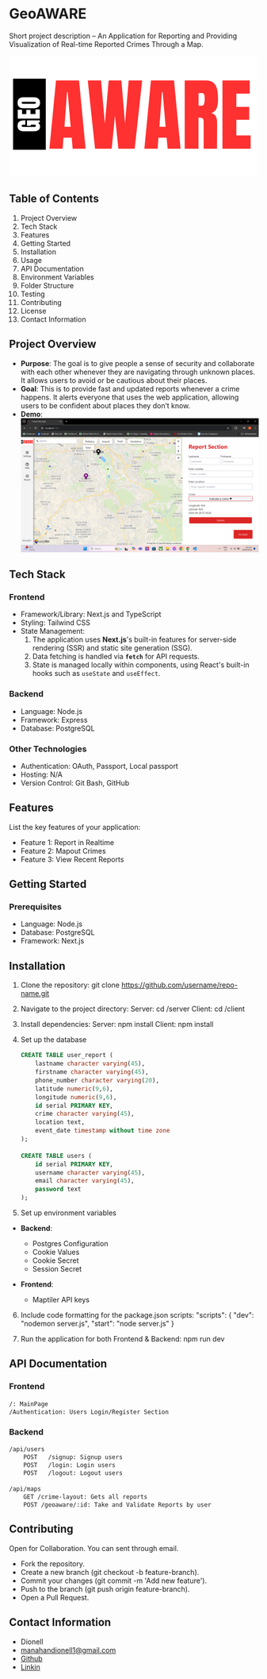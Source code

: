 
# GeoAWARE

Short project description – An Application for Reporting and Providing Visualization of Real-time Reported Crimes Through a Map.

![App Screenshot](./new_client/public/img/logo.png)

## Table of Contents

1. Project Overview
2. Tech Stack
3. Features
4. Getting Started
5. Installation
6. Usage
7. API Documentation
8. Environment Variables
9. Folder Structure
10. Testing
11. Contributing
12. License
13. Contact Information

## Project Overview

- **Purpose**: The goal is to give people a sense of security and collaborate with each other whenever they are navigating through unknown places. It allows users to avoid or be cautious about their places.
- **Goal**: This is to provide fast and updated reports whenever a crime happens. It alerts everyone that uses the web application, allowing users to be confident about places they don’t know.
- **Demo**: ![Demo Screenshot](Demo.png)

## Tech Stack

### Frontend

- Framework/Library: Next.js and TypeScript
- Styling: Tailwind CSS
- State Management: 
    1. The application uses **Next.js**'s built-in features for server-side rendering (SSR) and static site generation (SSG).
    2. Data fetching is handled via **`fetch`** for API requests.
    3. State is managed locally within components, using React's built-in hooks such as `useState` and `useEffect`.

### Backend

- Language: Node.js
- Framework: Express
- Database: PostgreSQL

### Other Technologies

- Authentication: OAuth, Passport, Local passport
- Hosting: N/A
- Version Control: Git Bash, GitHub

## Features
List the key features of your application:

- Feature 1: Report in Realtime
- Feature 2: Mapout Crimes
- Feature 3: View Recent Reports

## Getting Started
### Prerequisites

- Language: Node.js
- Database: PostgreSQL
- Framework: Next.js

## Installation
1. Clone the repository:
    git clone https://github.com/username/repo-name.git

2. Navigate to the project directory:
    Server: 
        cd /server
    Client: 
        cd /client

3. Install dependencies:
    Server: 
        npm install
    Client: 
        npm install

4. Set up the database
    ```sql
    CREATE TABLE user_report (
        lastname character varying(45),
        firstname character varying(45),
        phone_number character varying(20),
        latitude numeric(9,6),
        longitude numeric(9,6),
        id serial PRIMARY KEY,
        crime character varying(45),
        location text,
        event_date timestamp without time zone
    );

    CREATE TABLE users (
        id serial PRIMARY KEY,
        username character varying(45),
        email character varying(45),
        password text
    );

5. Set up environment variables
- **Backend**:
  - Postgres Configuration
  - Cookie Values
  - Cookie Secret
  - Session Secret

- **Frontend**:
  - Maptiler API keys

6. Include code formatting for the package.json scripts:
    "scripts": {
        "dev": "nodemon server.js",
        "start": "node server.js"
    }

7. Run the application for both Frontend & Backend:
    npm run dev


## API Documentation

### Frontend
    /: MainPage
    /Authentication: Users Login/Register Section

### Backend
    /api/users
        POST   /signup: Signup users 
        POST   /login: Login users
        POST   /logout: Logout users

    /api/maps
        GET /crime-layout: Gets all reports
        POST /geoaware/:id: Take and Validate Reports by user

## Contributing
Open for Collaboration. You can sent through email.

- Fork the repository.
- Create a new branch (git checkout -b feature-branch).
- Commit your changes (git commit -m 'Add new feature').
- Push to the branch (git push origin feature-branch).
- Open a Pull Request.

## Contact Information
- Dionell
- manahandionell1@gmail.com
- [Github](https://www.linkedin.com/feed/)
- [Linkin](https://www.linkedin.com/feed/)

